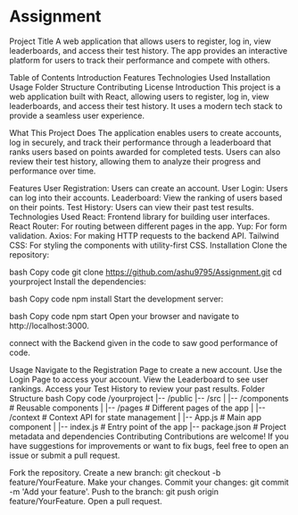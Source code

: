 # Assignment
Project Title
A web application that allows users to register, log in, view leaderboards, and access their test history. The app provides an interactive platform for users to track their performance and compete with others.

Table of Contents
Introduction
Features
Technologies Used
Installation
Usage
Folder Structure
Contributing
License
Introduction
This project is a web application built with React, allowing users to register, log in, view leaderboards, and access their test history. It uses a modern tech stack to provide a seamless user experience.

What This Project Does
The application enables users to create accounts, log in securely, and track their performance through a leaderboard that ranks users based on points awarded for completed tests. Users can also review their test history, allowing them to analyze their progress and performance over time.

Features
User Registration: Users can create an account.
User Login: Users can log into their accounts.
Leaderboard: View the ranking of users based on their points.
Test History: Users can view their past test results.
Technologies Used
React: Frontend library for building user interfaces.
React Router: For routing between different pages in the app.
Yup: For form validation.
Axios: For making HTTP requests to the backend API.
Tailwind CSS: For styling the components with utility-first CSS.
Installation
Clone the repository:

bash
Copy code
git clone https://github.com/ashu9795/Assignment.git
cd yourproject
Install the dependencies:

bash
Copy code
npm install
Start the development server:

bash
Copy code
npm start
Open your browser and navigate to http://localhost:3000.

connect with the Backend given in the code to saw good performance of code.

Usage
Navigate to the Registration Page to create a new account.
Use the Login Page to access your account.
View the Leaderboard to see user rankings.
Access your Test History to review your past results.
Folder Structure
bash
Copy code
/yourproject
|-- /public
|-- /src
|   |-- /components        # Reusable components
|   |-- /pages             # Different pages of the app
|   |-- /context           # Context API for state management
|   |-- App.js             # Main app component
|   |-- index.js           # Entry point of the app
|-- package.json            # Project metadata and dependencies
Contributing
Contributions are welcome! If you have suggestions for improvements or want to fix bugs, feel free to open an issue or submit a pull request.

Fork the repository.
Create a new branch: git checkout -b feature/YourFeature.
Make your changes.
Commit your changes: git commit -m 'Add your feature'.
Push to the branch: git push origin feature/YourFeature.
Open a pull request.
